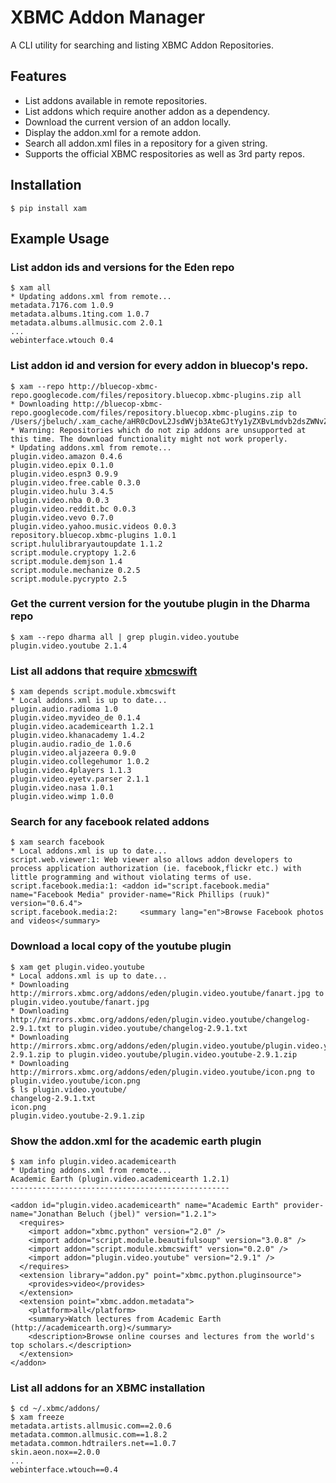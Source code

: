 XBMC Addon Manager
==================

A CLI utility for searching and listing XBMC Addon Repositories.

Features
--------
* List addons available in remote repositories.
* List addons which require another addon as a dependency.
* Download the current version of an addon locally.
* Display the addon.xml for a remote addon.
* Search all addon.xml files in a repository for a given string.
* Supports the official XBMC respositories as well as 3rd party repos.


Installation
------------

    $ pip install xam


Example Usage
-------------

### List addon ids and versions for the Eden repo

    $ xam all
    * Updating addons.xml from remote...
    metadata.7176.com 1.0.9
    metadata.albums.1ting.com 1.0.7
    metadata.albums.allmusic.com 2.0.1
    ...
    webinterface.wtouch 0.4


### List addon id and version for every addon in bluecop's repo.

    $ xam --repo http://bluecop-xbmc-repo.googlecode.com/files/repository.bluecop.xbmc-plugins.zip all
    * Downloading http://bluecop-xbmc-repo.googlecode.com/files/repository.bluecop.xbmc-plugins.zip to /Users/jbeluch/.xam_cache/aHR0cDovL2JsdWVjb3AteGJtYy1yZXBvLmdvb2dsZWNvZGUuY29tL2ZpbGVzL3JlcG9zaXRvcnkuYmx1ZWNvcC54Ym1jLXBsdWdpbnMuemlw
    * Warning: Repositories which do not zip addons are unsupported at this time. The download functionality might not work properly.
    * Updating addons.xml from remote...
    plugin.video.amazon 0.4.6
    plugin.video.epix 0.1.0
    plugin.video.espn3 0.9.9
    plugin.video.free.cable 0.3.0
    plugin.video.hulu 3.4.5
    plugin.video.nba 0.0.3
    plugin.video.reddit.bc 0.0.3
    plugin.video.vevo 0.7.0
    plugin.video.yahoo.music.videos 0.0.3
    repository.bluecop.xbmc-plugins 1.0.1
    script.hululibraryautoupdate 1.1.2
    script.module.cryptopy 1.2.6
    script.module.demjson 1.4
    script.module.mechanize 0.2.5
    script.module.pycrypto 2.5


### Get the current version for the youtube plugin in the Dharma repo

    $ xam --repo dharma all | grep plugin.video.youtube
    plugin.video.youtube 2.1.4


### List all addons that require [xbmcswift][]
[xbmcswift]: https://github.com/jbeluch/xbmcswift 

    $ xam depends script.module.xbmcswift
    * Local addons.xml is up to date...
    plugin.audio.radioma 1.0
    plugin.video.myvideo_de 0.1.4
    plugin.video.academicearth 1.2.1
    plugin.video.khanacademy 1.4.2
    plugin.audio.radio_de 1.0.6
    plugin.video.aljazeera 0.9.0
    plugin.video.collegehumor 1.0.2
    plugin.video.4players 1.1.3
    plugin.video.eyetv.parser 2.1.1
    plugin.video.nasa 1.0.1
    plugin.video.wimp 1.0.0


### Search for any facebook related addons

    $ xam search facebook
    * Local addons.xml is up to date...
    script.web.viewer:1: Web viewer also allows addon developers to process application authorization (ie. facebook,flickr etc.) with little programming and without violating terms of use.
    script.facebook.media:1: <addon id="script.facebook.media" name="Facebook Media" provider-name="Rick Phillips (ruuk)" version="0.6.4">
    script.facebook.media:2:     <summary lang="en">Browse Facebook photos and videos</summary>


### Download a local copy of the youtube plugin

    $ xam get plugin.video.youtube
    * Local addons.xml is up to date...
    * Downloading http://mirrors.xbmc.org/addons/eden/plugin.video.youtube/fanart.jpg to plugin.video.youtube/fanart.jpg
    * Downloading http://mirrors.xbmc.org/addons/eden/plugin.video.youtube/changelog-2.9.1.txt to plugin.video.youtube/changelog-2.9.1.txt
    * Downloading http://mirrors.xbmc.org/addons/eden/plugin.video.youtube/plugin.video.youtube-2.9.1.zip to plugin.video.youtube/plugin.video.youtube-2.9.1.zip
    * Downloading http://mirrors.xbmc.org/addons/eden/plugin.video.youtube/icon.png to plugin.video.youtube/icon.png
    $ ls plugin.video.youtube/
    changelog-2.9.1.txt
    icon.png
    plugin.video.youtube-2.9.1.zip


### Show the addon.xml for the academic earth plugin
    
    $ xam info plugin.video.academicearth
    * Updating addons.xml from remote...
    Academic Earth (plugin.video.academicearth 1.2.1)
    -------------------------------------------------

    <addon id="plugin.video.academicearth" name="Academic Earth" provider-name="Jonathan Beluch (jbel)" version="1.2.1">
      <requires>
        <import addon="xbmc.python" version="2.0" />
        <import addon="script.module.beautifulsoup" version="3.0.8" />
        <import addon="script.module.xbmcswift" version="0.2.0" />
        <import addon="plugin.video.youtube" version="2.9.1" />
      </requires>
      <extension library="addon.py" point="xbmc.python.pluginsource">
        <provides>video</provides>
      </extension>
      <extension point="xbmc.addon.metadata">
        <platform>all</platform>
        <summary>Watch lectures from Academic Earth (http://academicearth.org)</summary>
        <description>Browse online courses and lectures from the world's top scholars.</description>
      </extension>
    </addon>

### List all addons for an XBMC installation

    $ cd ~/.xbmc/addons/
    $ xam freeze
    metadata.artists.allmusic.com==2.0.6
    metadata.common.allmusic.com==1.8.2
    metadata.common.hdtrailers.net==1.0.7
    skin.aeon.nox==2.0.0
    ...
    webinterface.wtouch==0.4

